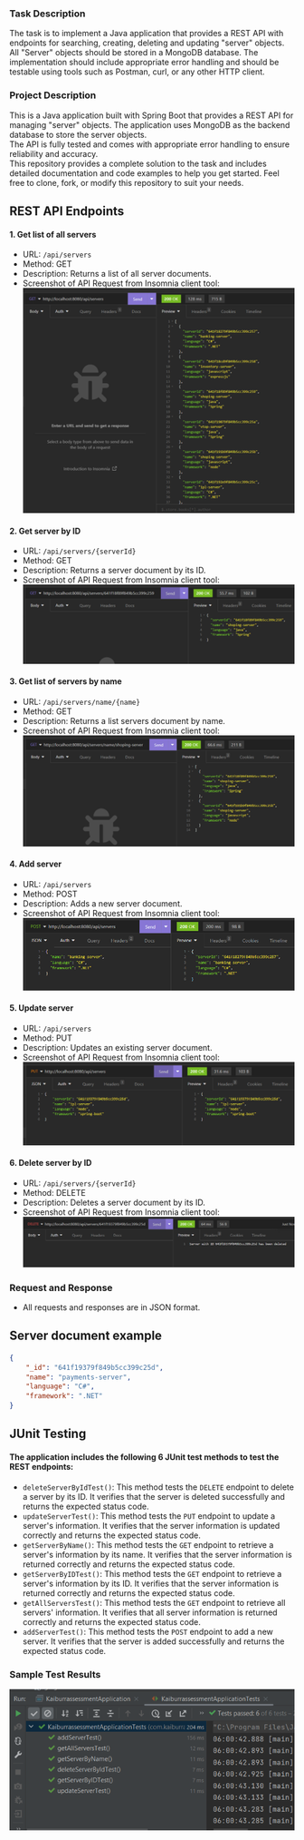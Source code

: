

### Task Description
The task is to implement a Java application that provides a REST API with endpoints for searching, creating, deleting and updating "server" objects.  
All "Server" objects should be stored in a MongoDB database. The implementation should include appropriate error handling and should be testable using tools such as Postman, curl, or any other HTTP client.

### Project Description
This is a Java application built with Spring Boot that provides a REST API for managing "server" objects. The application uses MongoDB as the backend database to store the server objects.  
The API is fully tested and comes with appropriate error handling to ensure reliability and accuracy.  
This repository provides a complete solution to the task and includes detailed documentation and code examples to help you get started. Feel free to clone, fork, or modify this repository to suit your needs.

## REST API Endpoints
#### 1. Get list of all servers
- URL: `/api/servers`
- Method: GET
- Description: Returns a list of all server documents.
- Screenshot of API Request from Insomnia client tool:
![getAllServers](screenshots/getAllServer.png)

#### 2. Get server by ID
- URL: `/api/servers/{serverId}`
- Method: GET
- Description: Returns a server document by its ID.
- Screenshot of API Request from Insomnia client tool:
![getServerByID](screenshots/getServerByID.png)

#### 3. Get list of servers by name
- URL: `/api/servers/name/{name}`
- Method: GET
- Description: Returns a list servers document by name.
- Screenshot of API Request from Insomnia client tool:
  ![getServersByName](screenshots/getServerName.png)

#### 4. Add server
- URL: `/api/servers`
- Method: POST
- Description: Adds a new server document.
- Screenshot of API Request from Insomnia client tool:
  ![addANewServer](screenshots/addServer.png)

#### 5. Update server
- URL: `/api/servers`
- Method: PUT
- Description: Updates an existing server document.
- Screenshot of API Request from Insomnia client tool:
  ![updateAnExistingServer](screenshots/updateAServer.png)

#### 6. Delete server by ID
- URL: `/api/servers/{serverId}`
- Method: DELETE
- Description: Deletes a server document by its ID.
- Screenshot of API Request from Insomnia client tool:
  ![deleteAServerByID](screenshots/deleteAServer.png)

### Request and Response
- All requests and responses are in JSON format.

## Server document example

```json
{
	"_id": "641f19379f849b5cc399c25d",
	"name": "payments-server",
	"language": "C#",
	"framework": ".NET"
}
```

## JUnit Testing
#### The application includes the following 6 JUnit test methods to test the REST endpoints:  

- `deleteServerByIdTest()`: This method tests the `DELETE` endpoint to delete a server by its ID. It verifies that the server is deleted successfully and returns the expected status code.  
- `updateServerTest()`:  This method tests the `PUT` endpoint to update a server's information. It verifies that the server information is updated correctly and returns the expected status code.
- `getServerByName()`: This method tests the `GET` endpoint to retrieve a server's information by its name. It verifies that the server information is returned correctly and returns the expected status code.  
- `getServerByIDTest()`: This method tests the `GET` endpoint to retrieve a server's information by its ID. It verifies that the server information is returned correctly and returns the expected status code.  
- `getAllServersTest()`: This method tests the `GET` endpoint to retrieve all servers' information. It verifies that all server information is returned correctly and returns the expected status code.  
- `addServerTest()`: This method tests the `POST` endpoint to add a new server. It verifies that the server is added successfully and returns the expected status code.  

### Sample Test Results
![junittest](screenshots/junit-testing.png)